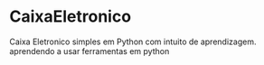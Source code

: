 # CaixaEletronico
Caixa Eletronico simples em Python com intuito de aprendizagem.
aprendendo a usar ferramentas em python

